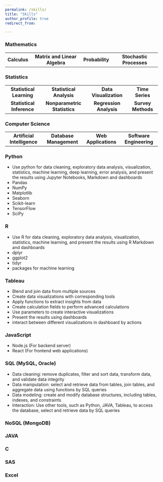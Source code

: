 ```yaml
---
permalink: /skills/
title: "Skills"
author_profile: true
redirect_from: 

---
```


### Mathematics
<table>
    <tr>
        <td align="center"><b>Calculus</b></td>
        <td align="center"><b>Matrix and Linear Algebra</b></td>
        <td align="center"><b>Probability</b></td>
        <td align="center"><b>Stochastic Processes</b></td>
    </tr>
</table>

### Statistics
<table>
    <tr>
        <td align="center"><b>Statistical Learning</b></td>
        <td align="center"><b>Statistical Analysis</b></td>
        <td align="center"><b>Data Visualization</b></td>
        <td align="center"><b>Time Series</b></td>
    </tr>
    <tr>
        <td align="center"><b>Statistical Inference</b></td>
        <td align="center"><b>Nonparametric Statistics</b></td>
        <td align="center"><b>Regression Analysis</b></td>
        <td align="center"><b>Survey Methods</b></td>
    </tr>
</table>

### Computer Science
<table>
    <tr>
        <td align="center"><b>Artificial Intelligence</b></td>
        <td align="center"><b>Database Management</b></td>
        <td align="center"><b>Web Applications</b></td>
        <td align="center"><b>Software Engineering</b></td>
    </tr>
</table>

### Python
 * Use python for data cleaning, exploratory data analysis, visualization, statistics, machine learning, deep learning, error analysis, and present the results using Jupyter Notebooks, Markdown and dashboards
 * Pandas
 * NumPy
 * Matplotlib
 * Seaborn
 * Scikit-learn
 * TensorFlow
 * SciPy

### R
* Use R for data cleaning, exploratory data analysis, visualization, statistics, machine learning, and present the results using R Markdown and dashboards
* dplyr
* ggplot2
* tidyr
* packages for machine learning

### Tableau
* Blend and join data from multiple sources
* Create data visualizations with corresponding  tools
* Apply functions to extract insights from data
* Create calculation fields to perform advanced calculations
* Use parameters to create interactive visualizations
* Present the results using dashboards
* interact between different visualizations in dashboard by actions

### JavaScript
* Node.js (For backend server)
* React (For frontend web applications)

### SQL (MySQL, Oracle)
* Data cleaning: remove duplicates, filter and sort data, transform data, and validate data integrity
* Data manipulation: select and retrieve data from tables, join tables, and aggregate data using functions by SQL queries
* Data modeling: create and modify database structures, including tables, indexes, and constraints
* Interaction: Use other tools, such as Python, JAVA, Tableau, to access the database, select and retrieve data by SQL queries

### NoSQL (MongoDB)

### JAVA

### C

### SAS

### Excel

